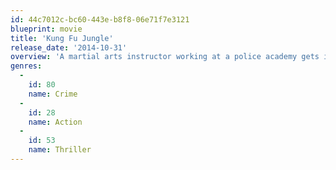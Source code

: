 ```yaml
---
id: 44c7012c-bc60-443e-b8f8-06e71f7e3121
blueprint: movie
title: 'Kung Fu Jungle'
release_date: '2014-10-31'
overview: 'A martial arts instructor working at a police academy gets imprisoned after killing a man by accident. But when a vicious killer starts targeting martial arts masters, the instructor offers to help the police in return for his freedom.'
genres:
  -
    id: 80
    name: Crime
  -
    id: 28
    name: Action
  -
    id: 53
    name: Thriller
---
```

